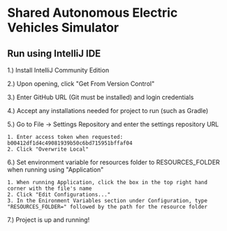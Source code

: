 # Shared Autonomous Electric Vehicles Simulator

## Run using IntelliJ IDE

1.) Install IntelliJ Community Edition

2.) Upon opening, click "Get From Version Control"

3.) Enter GitHub URL (Git must be installed) and login credentials

4.) Accept any installations needed for project to run (such as Gradle)

5.) Go to File -> Settings Repository and enter the settings repository URL 
    
    1. Enter access token when requested: b00412df1d4c49081939b50c6bd715951bffaf04
    2. Click "Overwrite Local"
    
6.) Set environment variable for resources folder to RESOURCES_FOLDER when running using "Application"
   
    1. When running Application, click the box in the top right hand corner with the file's name
    2. Click "Edit Configurations..."
    3. In the Enironment Variables section under Configuration, type "RESOURCES_FOLDER=" followed by the path for the resource folder

7.) Project is up and running!
